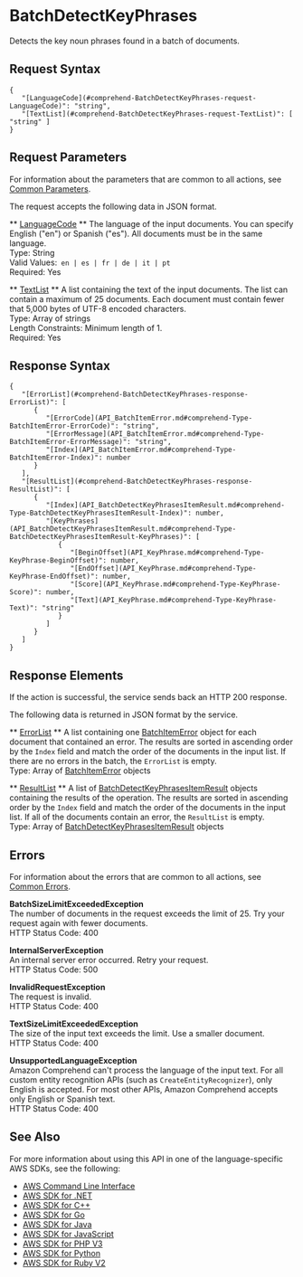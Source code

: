 # BatchDetectKeyPhrases<a name="API_BatchDetectKeyPhrases"></a>

Detects the key noun phrases found in a batch of documents\.

## Request Syntax<a name="API_BatchDetectKeyPhrases_RequestSyntax"></a>

```
{
   "[LanguageCode](#comprehend-BatchDetectKeyPhrases-request-LanguageCode)": "string",
   "[TextList](#comprehend-BatchDetectKeyPhrases-request-TextList)": [ "string" ]
}
```

## Request Parameters<a name="API_BatchDetectKeyPhrases_RequestParameters"></a>

For information about the parameters that are common to all actions, see [Common Parameters](CommonParameters.md)\.

The request accepts the following data in JSON format\.

 ** [LanguageCode](#API_BatchDetectKeyPhrases_RequestSyntax) **   <a name="comprehend-BatchDetectKeyPhrases-request-LanguageCode"></a>
The language of the input documents\. You can specify English \("en"\) or Spanish \("es"\)\. All documents must be in the same language\.  
Type: String  
Valid Values:` en | es | fr | de | it | pt`   
Required: Yes

 ** [TextList](#API_BatchDetectKeyPhrases_RequestSyntax) **   <a name="comprehend-BatchDetectKeyPhrases-request-TextList"></a>
A list containing the text of the input documents\. The list can contain a maximum of 25 documents\. Each document must contain fewer that 5,000 bytes of UTF\-8 encoded characters\.  
Type: Array of strings  
Length Constraints: Minimum length of 1\.  
Required: Yes

## Response Syntax<a name="API_BatchDetectKeyPhrases_ResponseSyntax"></a>

```
{
   "[ErrorList](#comprehend-BatchDetectKeyPhrases-response-ErrorList)": [ 
      { 
         "[ErrorCode](API_BatchItemError.md#comprehend-Type-BatchItemError-ErrorCode)": "string",
         "[ErrorMessage](API_BatchItemError.md#comprehend-Type-BatchItemError-ErrorMessage)": "string",
         "[Index](API_BatchItemError.md#comprehend-Type-BatchItemError-Index)": number
      }
   ],
   "[ResultList](#comprehend-BatchDetectKeyPhrases-response-ResultList)": [ 
      { 
         "[Index](API_BatchDetectKeyPhrasesItemResult.md#comprehend-Type-BatchDetectKeyPhrasesItemResult-Index)": number,
         "[KeyPhrases](API_BatchDetectKeyPhrasesItemResult.md#comprehend-Type-BatchDetectKeyPhrasesItemResult-KeyPhrases)": [ 
            { 
               "[BeginOffset](API_KeyPhrase.md#comprehend-Type-KeyPhrase-BeginOffset)": number,
               "[EndOffset](API_KeyPhrase.md#comprehend-Type-KeyPhrase-EndOffset)": number,
               "[Score](API_KeyPhrase.md#comprehend-Type-KeyPhrase-Score)": number,
               "[Text](API_KeyPhrase.md#comprehend-Type-KeyPhrase-Text)": "string"
            }
         ]
      }
   ]
}
```

## Response Elements<a name="API_BatchDetectKeyPhrases_ResponseElements"></a>

If the action is successful, the service sends back an HTTP 200 response\.

The following data is returned in JSON format by the service\.

 ** [ErrorList](#API_BatchDetectKeyPhrases_ResponseSyntax) **   <a name="comprehend-BatchDetectKeyPhrases-response-ErrorList"></a>
A list containing one [BatchItemError](API_BatchItemError.md) object for each document that contained an error\. The results are sorted in ascending order by the `Index` field and match the order of the documents in the input list\. If there are no errors in the batch, the `ErrorList` is empty\.  
Type: Array of [BatchItemError](API_BatchItemError.md) objects

 ** [ResultList](#API_BatchDetectKeyPhrases_ResponseSyntax) **   <a name="comprehend-BatchDetectKeyPhrases-response-ResultList"></a>
A list of [BatchDetectKeyPhrasesItemResult](API_BatchDetectKeyPhrasesItemResult.md) objects containing the results of the operation\. The results are sorted in ascending order by the `Index` field and match the order of the documents in the input list\. If all of the documents contain an error, the `ResultList` is empty\.  
Type: Array of [BatchDetectKeyPhrasesItemResult](API_BatchDetectKeyPhrasesItemResult.md) objects

## Errors<a name="API_BatchDetectKeyPhrases_Errors"></a>

For information about the errors that are common to all actions, see [Common Errors](CommonErrors.md)\.

 **BatchSizeLimitExceededException**   
The number of documents in the request exceeds the limit of 25\. Try your request again with fewer documents\.  
HTTP Status Code: 400

 **InternalServerException**   
An internal server error occurred\. Retry your request\.  
HTTP Status Code: 500

 **InvalidRequestException**   
The request is invalid\.  
HTTP Status Code: 400

 **TextSizeLimitExceededException**   
The size of the input text exceeds the limit\. Use a smaller document\.  
HTTP Status Code: 400

 **UnsupportedLanguageException**   
Amazon Comprehend can't process the language of the input text\. For all custom entity recognition APIs \(such as `CreateEntityRecognizer`\), only English is accepted\. For most other APIs, Amazon Comprehend accepts only English or Spanish text\.   
HTTP Status Code: 400

## See Also<a name="API_BatchDetectKeyPhrases_SeeAlso"></a>

For more information about using this API in one of the language\-specific AWS SDKs, see the following:
+  [AWS Command Line Interface](https://docs.aws.amazon.com/goto/aws-cli/comprehend-2017-11-27/BatchDetectKeyPhrases) 
+  [AWS SDK for \.NET](https://docs.aws.amazon.com/goto/DotNetSDKV3/comprehend-2017-11-27/BatchDetectKeyPhrases) 
+  [AWS SDK for C\+\+](https://docs.aws.amazon.com/goto/SdkForCpp/comprehend-2017-11-27/BatchDetectKeyPhrases) 
+  [AWS SDK for Go](https://docs.aws.amazon.com/goto/SdkForGoV1/comprehend-2017-11-27/BatchDetectKeyPhrases) 
+  [AWS SDK for Java](https://docs.aws.amazon.com/goto/SdkForJava/comprehend-2017-11-27/BatchDetectKeyPhrases) 
+  [AWS SDK for JavaScript](https://docs.aws.amazon.com/goto/AWSJavaScriptSDK/comprehend-2017-11-27/BatchDetectKeyPhrases) 
+  [AWS SDK for PHP V3](https://docs.aws.amazon.com/goto/SdkForPHPV3/comprehend-2017-11-27/BatchDetectKeyPhrases) 
+  [AWS SDK for Python](https://docs.aws.amazon.com/goto/boto3/comprehend-2017-11-27/BatchDetectKeyPhrases) 
+  [AWS SDK for Ruby V2](https://docs.aws.amazon.com/goto/SdkForRubyV2/comprehend-2017-11-27/BatchDetectKeyPhrases) 